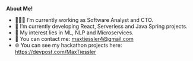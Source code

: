 <a href=""></a>

**About Me!**

- 👨🏽‍💻 I’m currently working as Software Analyst and CTO.
- 🌱 I’m currently developing React, Serverless and Java Spring projects.
- 🤔 My interest lies in ML, NLP and Microservices.
- 💬 You can contact me: [maxtiessler4@gmail.com](maxtiessler4@gmail.com)
- 🌐 You can see my hackathon projects here: https://devpost.com/MaxTiessler


